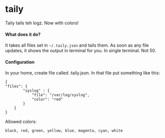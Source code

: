 # taily
Taily tails teh logz. Now with colors!

#### What does it do?

It takes all files set in `~/.taily.json` and tails them. As soon as any file updates, it shows the output in terminal for you. In single terminal. Not 50.

#### Configuration 

In your home, create file called .taily.json. In that file put something like this:


	{
 	"files": {
			"syslog" : {
        	    "file": "/var/log/syslog",
            	"color": "red"
        	}
		}
	}

Allowed colors:

`black, red, green, yellow, blue, magenta, cyan, white`
